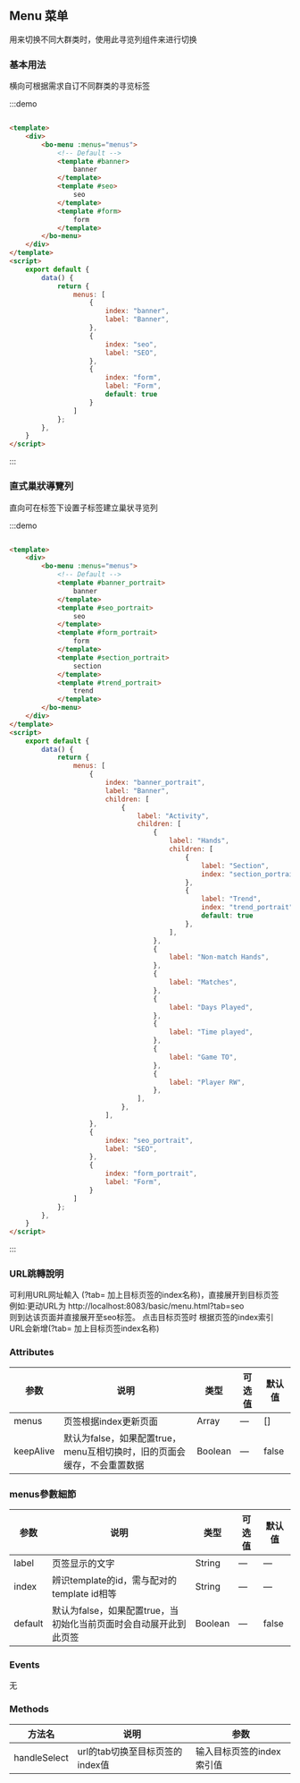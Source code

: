## Menu 菜单

用来切换不同大群类时，使用此寻览列组件来进行切换

### 基本用法

横向可根据需求自订不同群类的寻览标签

:::demo

```html

<template>
    <div>
        <bo-menu :menus="menus">
            <!-- Default -->
            <template #banner>
                banner
            </template>
            <template #seo>
                seo
            </template>
            <template #form>
                form
            </template>
        </bo-menu>
    </div>
</template>
<script>
    export default {
        data() {
            return {
                menus: [
                    {
                        index: "banner",
                        label: "Banner",
                    },
                    {
                        index: "seo",
                        label: "SEO",
                    },
                    {
                        index: "form",
                        label: "Form",
                        default: true
                    }
                ]
            };
        },
    }
</script>

```

:::

### 直式巢狀導覽列

直向可在标签下设置子标签建立巢状寻览列

:::demo

```html

<template>
    <div>
        <bo-menu :menus="menus">
            <!-- Default -->
            <template #banner_portrait>
                banner
            </template>
            <template #seo_portrait>
                seo
            </template>
            <template #form_portrait>
                form
            </template>
            <template #section_portrait>
                section
            </template>
            <template #trend_portrait>
                trend
            </template>
        </bo-menu>
    </div>
</template>
<script>
    export default {
        data() {
            return {
                menus: [
                    {
                        index: "banner_portrait",
                        label: "Banner",
                        children: [
                            {
                                label: "Activity",
                                children: [
                                    {
                                        label: "Hands",
                                        children: [
                                            {
                                                label: "Section",
                                                index: "section_portrait",
                                            },
                                            {
                                                label: "Trend",
                                                index: "trend_portrait",
                                                default: true
                                            },
                                        ],
                                    },
                                    {
                                        label: "Non-match Hands",
                                    },
                                    {
                                        label: "Matches",
                                    },
                                    {
                                        label: "Days Played",
                                    },
                                    {
                                        label: "Time played",
                                    },
                                    {
                                        label: "Game TO",
                                    },
                                    {
                                        label: "Player RW",
                                    },
                                ],
                            },
                        ],
                    },
                    {
                        index: "seo_portrait",
                        label: "SEO",
                    },
                    {
                        index: "form_portrait",
                        label: "Form",
                    }
                ]
            };
        },
    }
</script>

```

:::

### URL跳轉說明

可利用URL网址輸入 (?tab= 加上目标页签的index名称)，直接展开到目标页签  
例如:更动URL为 http://localhost:8083/basic/menu.html?tab=seo  
则到达该页面并直接展开至seo标签。 点击目标页签时 根据页签的index索引 URL会新增(?tab= 加上目标页签index名称)

### Attributes

| 参数             | 说明                | 类型    | 可选值 | 默认值     |
| --------------- | ----------------    | -------| ------ | ---------- |
| menus           | 页签根据index更新页面  | Array  | —  | []         |
| keepAlive       | 默认为false，如果配置true，menu互相切换时，旧的页面会缓存，不会重置数据   | Boolean | —      | false          |

### menus參數細節

| 参数             | 说明                | 类型    | 可选值 | 默认值     |
| --------------- | ----------------    | -------| ------ | ---------- |
| label           | 页签显示的文字        | String  | —  | —      |
| index           | 辨识template的id，需与配对的template id相等   | String  | —  | —      |
| default         | 默认为false，如果配置true，当初始化当前页面时会自动展开此到此页签   | Boolean | —      | false |

### Events

无

### Methods

| 方法名        | 说明                              | 参数                    |
| ----------   | -------------------------------- | ----------------------- |
| handleSelect | url的tab切换至目标页签的index值    | 输入目标页签的index索引值   |